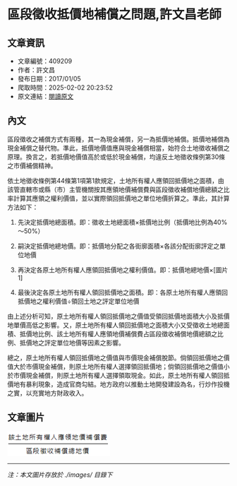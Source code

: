 # 區段徵收抵價地補償之問題,許文昌老師

## 文章資訊
- 文章編號：409209
- 作者：許文昌
- 發布日期：2017/01/05
- 爬取時間：2025-02-02 20:23:52
- 原文連結：[閱讀原文](https://real-estate.get.com.tw/Columns/detail.aspx?no=409209)

## 內文
區段徵收之補償方式有兩種，其一為現金補償，另一為抵價地補償。抵價地補償為現金補償之替代物。準此，抵價地價值應與現金補償相當，始符合土地徵收補償之原理。換言之，若抵價地價值高於或低於現金補償，均違反土地徵收條例第30條之市價補償精神。

依土地徵收條例第44條第1項第1款規定，土地所有權人應領回抵價地之面積，由該管直轄市或縣（市）主管機關按其應領地價補償費與區段徵收補償地價總額之比率計算其應領之權利價值，並以實際領回抵價地之單位地價折算之。準此，其計算方法如下：

1. 先決定抵價地總面積。即：徵收土地總面積×抵價地比例（抵價地比例為40%～50%）

2. 嗣決定抵價地總地價。即：抵價地分配之各街廓面積×各該分配街廓評定之單位地價

3. 再決定各原土地所有權人應領回抵價地之權利價值。即：抵價地總地價×[圖片1]

4. 最後決定各原土地所有權人領回抵價地之面積。即：各原土地所有權人應領回抵價地之權利價值÷領回土地之評定單位地價

由上述分析可知，原土地所有權人領回抵價地之價值受領回抵價地面積大小及抵價地單價高低之影響。又，原土地所有權人領回抵價地之面積大小又受徵收土地總面積、抵價地比例、該土地所有權人應領地價補償費占區段徵收補償地價總額之比例、抵價地之評定單位地價等因素之影響。

總之，原土地所有權人領回抵價地之價值與市價現金補償脫節。倘領回抵價地之價值大於市價現金補償，則原土地所有權人選擇領回抵價地；倘領回抵價地之價值小於市價現金補償，則原土地所有權人選擇領取現金。如此，原土地所有權人領回抵價地有暴利現象，造成官商勾結。地方政府以推動土地開發建設為名，行炒作投機之實，以充實地方財政收入。

## 文章圖片

![圖片1](./images/409209_f107efbc.png)


---
*注：本文圖片存放於 ./images/ 目錄下*
